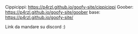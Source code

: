 Cippicippi: https://p4rzl.github.io/goofy-site/cippicippi
Goober: https://p4rzl.github.io/goofy-site/goober
base: https://p4rzl.github.io/goofy-site/

Link da mandare su discord :)

